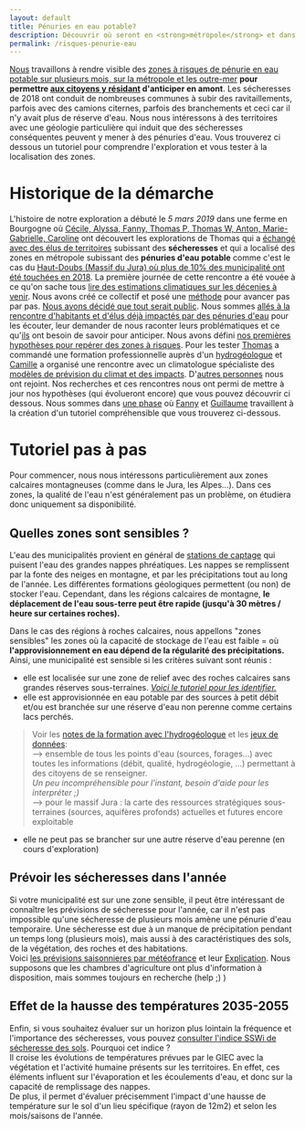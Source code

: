 ```yaml
---
layout: default
title: Pénuries en eau potable?
description: Découvrir où seront en <strong>métropole</strong> et dans les <strong>outre-mer</strong> les zones risquant des pénuries en eau potable.
permalink: /risques-penurie-eau
---
```


[Nous](../collectif) travaillons à rendre visible des [zones à risques de pénurie en eau potable sur plusieurs mois, sur la métropole et les outre-mer](../risques-penuerie-eau) **pour permettre [aux citoyens y résidant](eau-habitants-elus) d'anticiper en amont**. Les sécheresses de 2018 ont conduit de nombreuses communes à subir des ravitaillements, parfois avec des camions citernes, parfois des branchements et ceci car il n'y avait plus de réserve d'eau. Nous nous intéressons  à des territoires avec une géologie particulière qui induit que des sécheresses conséquentes peuvent y mener à des pénuries d'eau. Vous trouverez ci dessous un tutoriel pour comprendre l'exploration et vous tester à la localisation des zones. 
# Historique de la démarche

L'histoire de notre exploration a débuté le *5 mars 2019* dans une ferme en Bourgogne où [Cécile, Alyssa, Fanny, Thomas P, Thomas W, Anton, Marie-Gabrielle, Caroline](../collectif) ont découvert les explorations de Thomas qui a [échangé avec des élus de territoires](../eau-habitants-elus) subissant des **sécheresses** et qui a localisé des zones en métropole subissant des **pénuries d'eau potable** comme c'est le cas du [Haut-Doubs (Massif du Jura) où plus de 10% des municipalité ont été touchées en 2018](../pages/images/cartepenuries.png). La première journée de cette rencontre a été vouée à ce qu'on sache tous [lire des estimations climatiques sur les décenies à venir](../donnees). Nous avons créé ce collectif et posé une [méthode](../methode) pour avancer pas par pas. [Nous avons décidé que tout serait public](../collectif). Nous sommes [allés à la rencontre d'habitants et d'élus déjà impactés par des pénuries d'eau](eau-habitants-elus) pour les écouter, leur demander de nous raconter leurs problématiques et ce qu'[ils](eau-habitants-elus) ont besoin de savoir pour anticiper. Nous avons défini [nos premières hypothèses pour repérer des zones à risques](../eau-hypotheses-v1). Pour les tester [Thomas](../collectif) a commandé une formation professionnelle auprès d'un [hydrogéologue](../hydrogeologie-penuries-explorations) et [Camille](../collectif) a organisé une rencontre avec un climatologue spécialiste des [modèles de prévision du climat et des impacts](../donnees). D'[autres personnes](../collectif) nous ont rejoint. Nos recherches et ces rencontres nous ont permi de mettre à jour nos hypothèses (qui évolueront encore) que vous pouvez découvrir ci dessous. Nous sommes dans [une phase](../methode) où [Fanny](../collectif) et [Guillaume](../collectif) travaillent à la création d'un tutoriel compréhensible que vous trouverez ci-dessous.

# Tutoriel pas à pas

 Pour commencer, nous nous intéressons particulièrement aux zones calcaires montagneuses (comme dans le Jura, les Alpes...). Dans ces zones, la qualité de l'eau n'est généralement pas un problème, on étudiera donc uniquement sa disponibilité. 
## Quelles zones sont sensibles ? 
L'eau des municipalités provient en général de [stations de captage](https://www.sdea.fr/index.php/fr/l-eau/l-apprentissage-de-l-eau/visiter-une-station-d-epuration/le-cycle-domestique-de-l-eau)
 qui puisent l'eau des grandes nappes phréatiques. Les nappes se remplissent par la fonte des neiges en montagne, et par les précipitations tout au long de l'année.  Les différentes formations géologiques permettent (ou non) de stocker l'eau.
Cependant, dans les régions calcaires de montagne, **le déplacement de l'eau sous-terre peut être rapide (jusqu'à 30 mètres / heure sur certaines roches).**
  
  Dans le cas des régions à roches calcaires, nous appellons "zones sensibles" les zones où la capacité de stockage de l'eau est faible = où **l'approvisionnement en eau dépend de la régularité des précipitations.**
  Ainsi, une municipalité est sensible si les critères suivant sont réunis : 

* elle est localisée sur une zone de relief avec des roches calcaires sans grandes réserves sous-terraines.   *[Voici le tutoriel pour les identifier.](../geologie-calcaire)* 
* elle est approvisionnée en eau potable par des sources à petit débit et/ou est branchée sur une réserve d'eau non perenne comme certains lacs perchés.  
> Voir les [notes de la formation avec l'hydrogéologue](../hydrogeologie-penuries-explorations) et les [jeux de données](../donnees):  
--> ensemble de tous les points d'eau (sources, forages...) avec toutes les informations (débit, qualité, hydrogéologie, ...) permettant à des citoyens de se renseigner.  
*Un peu incompréhensible pour l'instant, besoin d'aide pour les interpréter ;)*  
--> pour le massif Jura : la carte des ressources stratégiques sous-terraines (sources, aquifères profonds) actuelles et futures encore exploitable

* elle ne peut pas se brancher sur une autre réserve d'eau perenne (en cours d'exploration)


## Prévoir les sécheresses dans l'année
Si votre municipalité est sur une zone sensible, il peut être intéressant de connaître les prévisions de sécheresse pour l'année, car il n'est pas impossible qu'une sécheresse de plusieurs mois amène une pénurie d'eau temporaire.  Une sécheresse est due à un manque de précipitation pendant un temps long (plusieurs mois), mais aussi à des caractéristiques des sols, de la végétation, des roches et des habitations.  
Voici [les prévisions saisonnieres par météofrance](http://www.meteofrance.com/accueil/previsions-saisonnieres) et leur [Explication](http://www.meteofrance.fr/climat-passe-et-futur/la-prevision-saisonniere).
Nous supposons que les chambres d'agriculture ont plus d'information à disposition, mais sommes toujours en recherche (help ;) )   
 

## Effet de la hausse des températures 2035-2055 
Enfin, si vous souhaitez évaluer sur un horizon plus lointain la fréquence et l'importance des sécheresses, vous pouvez [consulter l'indice SSWi de sécheresse des sols](../indice-sswi). Pourquoi cet indice ?  
Il croise les évolutions de températures prévues par le GIEC avec la végétation et l'activité humaine présents sur les territoires. En effet, ces éléments influent sur l'évaporation et les écoulements d'eau, et donc sur la capacité de remplissage des nappes.  
De plus, il permet d'évaluer précisemment l'impact d'une hausse de température sur le sol d'un lieu spécifique (rayon de 12m2) et selon les mois/saisons de l'année. 